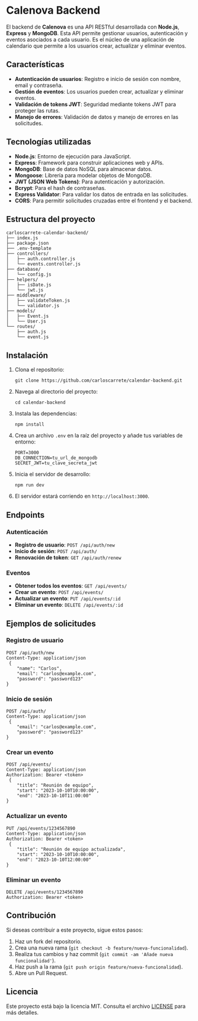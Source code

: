 
# Calenova Backend

El backend de **Calenova** es una API RESTful desarrollada con **Node.js**, **Express** y **MongoDB**. Esta API permite gestionar usuarios, autenticación y eventos asociados a cada usuario. Es el núcleo de una aplicación de calendario que permite a los usuarios crear, actualizar y eliminar eventos.
## Características
- **Autenticación de usuarios**: Registro e inicio de sesión con nombre, email y contraseña.
- **Gestión de eventos**: Los usuarios pueden crear, actualizar y eliminar eventos.
- **Validación de tokens JWT**: Seguridad mediante tokens JWT para proteger las rutas.
- **Manejo de errores**: Validación de datos y manejo de errores en las solicitudes.
## Tecnologías utilizadas
- **Node.js**: Entorno de ejecución para JavaScript.
- **Express**: Framework para construir aplicaciones web y APIs.
- **MongoDB**: Base de datos NoSQL para almacenar datos.
- **Mongoose**: Librería para modelar objetos de MongoDB.
- **JWT (JSON Web Tokens)**: Para autenticación y autorización.
- **Bcrypt**: Para el hash de contraseñas.
- **Express Validator**: Para validar los datos de entrada en las solicitudes.
- **CORS**: Para permitir solicitudes cruzadas entre el frontend y el backend.
## Estructura del proyecto

	carloscarrete-calendar-backend/
	├── index.js
	├── package.json
	├── .env-template
	├── controllers/
	│   ├── auth.controller.js
	│   └── events.controller.js
	├── database/
	│   └── config.js
	├── helpers/
	│   ├── isDate.js
	│   └── jwt.js
	├── middleware/
	│   ├── validateToken.js
	│   └── validator.js
	├── models/
	│   ├── Event.js
	│   └── User.js
	└── routes/
	    ├── auth.js
	    └── event.js


## Instalación

1.  Clona el repositorio:

	    git clone https://github.com/carloscarrete/calendar-backend.git
    
2.  Navega al directorio del proyecto:
    
	    cd calendar-backend
    
3.  Instala las dependencias:

	    npm install
    
4.  Crea un archivo  `.env`  en la raíz del proyecto y añade tus variables de entorno:

	    PORT=3000
	    DB_CONNECTION=tu_url_de_mongodb
	    SECRET_JWT=tu_clave_secreta_jwt
    
5.  Inicia el servidor de desarrollo:

	    npm run dev
    
6.  El servidor estará corriendo en  `http://localhost:3000`.
## Endpoints
### Autenticación
-   **Registro de usuario**:  `POST /api/auth/new`    
-   **Inicio de sesión**:  `POST /api/auth/`    
-   **Renovación de token**:  `GET /api/auth/renew`    
### Eventos
-   **Obtener todos los eventos**:  `GET /api/events/` 
-   **Crear un evento**:  `POST /api/events/`    
-   **Actualizar un evento**:  `PUT /api/events/:id`    
-   **Eliminar un evento**:  `DELETE /api/events/:id`
## Ejemplos de solicitudes
### Registro de usuario

	POST /api/auth/new
	Content-Type: application/json
	 {
	    "name": "Carlos",
	    "email": "carlos@example.com",
	    "password": "password123"
	}

### Inicio de sesión
	POST /api/auth/
	Content-Type: application/json
	 {
	    "email": "carlos@example.com",
	    "password": "password123"
	}

### Crear un evento

	POST /api/events/
	Content-Type: application/json
	Authorization: Bearer <token>
	 {
	    "title": "Reunión de equipo",
	    "start": "2023-10-10T10:00:00",
	    "end": "2023-10-10T11:00:00"
	}

### Actualizar un evento
	PUT /api/events/1234567890
	Content-Type: application/json
	Authorization: Bearer <token>
	 {
	    "title": "Reunión de equipo actualizada",
	    "start": "2023-10-10T10:00:00",
	    "end": "2023-10-10T12:00:00"
	}

### Eliminar un evento

	DELETE /api/events/1234567890
	Authorization: Bearer <token>

## Contribución
Si deseas contribuir a este proyecto, sigue estos pasos:
1.  Haz un fork del repositorio.   
2.  Crea una nueva rama (`git checkout -b feature/nueva-funcionalidad`).   
3.  Realiza tus cambios y haz commit (`git commit -am 'Añade nueva funcionalidad'`).    
4.  Haz push a la rama (`git push origin feature/nueva-funcionalidad`).    
5.  Abre un Pull Request.  
## Licencia
Este proyecto está bajo la licencia MIT. Consulta el archivo  [LICENSE](https://license/)  para más detalles.